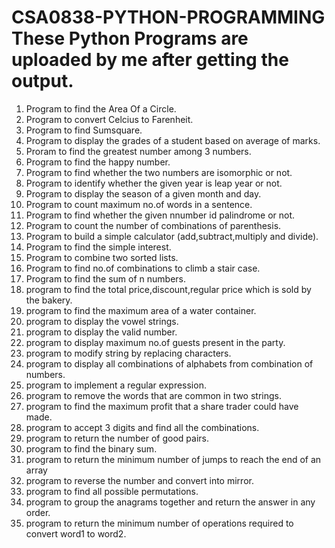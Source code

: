 # CSA0838-PYTHON-PROGRAMMING These Python Programs are uploaded by me after getting the output.
1. Program to find the Area Of a Circle.
2. Program to convert Celcius to Farenheit.
3. Program to find Sumsquare.
4. Program to display the grades of a student based on average of marks.
5. Proram to find the greatest number among 3 numbers.
6. Program to find the happy number.
7. Program to find whether the two numbers are isomorphic or not.
8. Program to identify whether the given year is leap year or not.
9. Program to display the season of a given month and day.
10. Program to count maximum no.of words in a sentence.
11. Program to find whether the given nnumber id palindrome or not.
12. Program to count the number of combinations of parenthesis.
13. Program to build a simple calculator (add,subtract,multiply and divide).
14. Program to find the simple interest.
15. Program to combine two sorted lists.
16. Program to find no.of combinations to climb a stair case.
17. Program to find the sum of n numbers.
18. program to find the total price,discount,regular price which is sold by the bakery.
19. program to find the maximum area of a water container.
20. program to display the vowel strings.
21. program to display the valid number.
22. program to display maximum no.of guests present in the party.
23. program to modify string by replacing characters.
24. program to display all combinations of alphabets from combination of numbers.
25. program to implement a regular expression.
26. program to remove the words that are common in two strings.
27. program to find the maximum profit that a share trader could have made.
28. program to accept 3 digits and find all the combinations.
29. program to return the number of good pairs.
30. program to find the binary sum.
31. program to return the minimum number of jumps to reach the end of an array
32. program to reverse the number and convert into mirror.
33. program to find all possible permutations.
34. program to group the anagrams together and return the answer in any order.
35. program to return the minimum number of operations required to convert word1 to word2.
